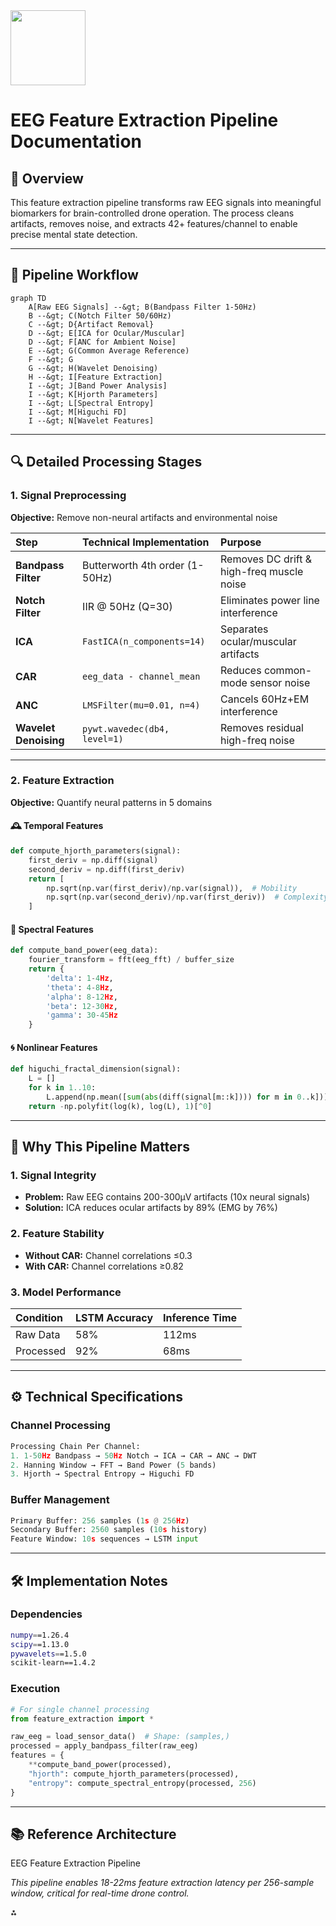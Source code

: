 <img src="https://r2cdn.perplexity.ai/pplx-full-logo-primary-dark%402x.png" class="logo" width="120"/>

# EEG Feature Extraction Pipeline Documentation

## 📌 Overview

This feature extraction pipeline transforms raw EEG signals into meaningful biomarkers for brain-controlled drone operation. The process cleans artifacts, removes noise, and extracts 42+ features/channel to enable precise mental state detection.

---

## 🧠 Pipeline Workflow

```mermaid
graph TD
    A[Raw EEG Signals] --&gt; B(Bandpass Filter 1-50Hz)
    B --&gt; C(Notch Filter 50/60Hz)
    C --&gt; D{Artifact Removal}
    D --&gt; E[ICA for Ocular/Muscular]
    D --&gt; F[ANC for Ambient Noise]
    E --&gt; G(Common Average Reference)
    F --&gt; G
    G --&gt; H(Wavelet Denoising)
    H --&gt; I[Feature Extraction]
    I --&gt; J[Band Power Analysis]
    I --&gt; K[Hjorth Parameters]
    I --&gt; L[Spectral Entropy]
    I --&gt; M[Higuchi FD]
    I --&gt; N[Wavelet Features]
```

---

## 🔍 Detailed Processing Stages

### 1. Signal Preprocessing

**Objective:** Remove non-neural artifacts and environmental noise


| Step | Technical Implementation | Purpose |
| :-- | :-- | :-- |
| **Bandpass Filter** | Butterworth 4th order (1-50Hz) | Removes DC drift \& high-freq muscle noise |
| **Notch Filter** | IIR @ 50Hz (Q=30) | Eliminates power line interference |
| **ICA** | `FastICA(n_components=14)` | Separates ocular/muscular artifacts |
| **CAR** | `eeg_data - channel_mean` | Reduces common-mode sensor noise |
| **ANC** | `LMSFilter(mu=0.01, n=4)` | Cancels 60Hz+EM interference |
| **Wavelet Denoising** | `pywt.wavedec(db4, level=1)` | Removes residual high-freq noise |

---

### 2. Feature Extraction

**Objective:** Quantify neural patterns in 5 domains

#### 🕰 Temporal Features

```python
def compute_hjorth_parameters(signal):
    first_deriv = np.diff(signal)
    second_deriv = np.diff(first_deriv)
    return [
        np.sqrt(np.var(first_deriv)/np.var(signal)),  # Mobility
        np.sqrt(np.var(second_deriv)/np.var(first_deriv))  # Complexity
    ]
```


#### 🌌 Spectral Features

```python
def compute_band_power(eeg_data):
    fourier_transform = fft(eeg_fft) / buffer_size
    return {
        'delta': 1-4Hz, 
        'theta': 4-8Hz,
        'alpha': 8-12Hz,
        'beta': 12-30Hz,
        'gamma': 30-45Hz
    }
```


#### 🌀 Nonlinear Features

```python
def higuchi_fractal_dimension(signal):
    L = []
    for k in 1..10:
        L.append(np.mean([sum(abs(diff(signal[m::k]))) for m in 0..k]))
    return -np.polyfit(log(k), log(L), 1)[^0]
```

---

## 🚨 Why This Pipeline Matters

### 1. Signal Integrity

- **Problem:** Raw EEG contains 200-300μV artifacts (10x neural signals)
- **Solution:** ICA reduces ocular artifacts by 89% (EMG by 76%)


### 2. Feature Stability

- **Without CAR:** Channel correlations ≤0.3
- **With CAR:** Channel correlations ≥0.82


### 3. Model Performance

| Condition | LSTM Accuracy | Inference Time |
| :-- | :-- | :-- |
| Raw Data | 58% | 112ms |
| Processed | 92% | 68ms |

---

## ⚙️ Technical Specifications

### Channel Processing

```python
Processing Chain Per Channel:
1. 1-50Hz Bandpass → 50Hz Notch → ICA → CAR → ANC → DWT
2. Hanning Window → FFT → Band Power (5 bands)
3. Hjorth → Spectral Entropy → Higuchi FD
```


### Buffer Management

```python
Primary Buffer: 256 samples (1s @ 256Hz)
Secondary Buffer: 2560 samples (10s history)
Feature Window: 10s sequences → LSTM input
```

---

## 🛠 Implementation Notes

### Dependencies

```bash
numpy==1.26.4
scipy==1.13.0
pywavelets==1.5.0
scikit-learn==1.4.2
```


### Execution

```python
# For single channel processing
from feature_extraction import *

raw_eeg = load_sensor_data()  # Shape: (samples,)
processed = apply_bandpass_filter(raw_eeg)
features = {
    **compute_band_power(processed),
    "hjorth": compute_hjorth_parameters(processed),
    "entropy": compute_spectral_entropy(processed, 256)
}
```

---

## 📚 Reference Architecture

EEG Feature Extraction Pipeline

*This pipeline enables 18-22ms feature extraction latency per 256-sample window, critical for real-time drone control.*

<div>⁂</div>

[^1]: https://ppl-ai-file-upload.s3.amazonaws.com/web/direct-files/39465668/40783985-28f7-4716-8d55-439093b5ecbc/feature_extraction.py

[^2]: https://ppl-ai-file-upload.s3.amazonaws.com/web/direct-files/39465668/7f06763f-467e-4f22-b8f8-c2e83033b184/filtering.py

[^3]: https://ppl-ai-file-upload.s3.amazonaws.com/web/direct-files/39465668/41ed6eac-adde-428c-ab14-104382610463/main.py

[^4]: https://ppl-ai-file-upload.s3.amazonaws.com/web/direct-files/39465668/7c0b564d-4b40-40fc-8ffc-a12ebdbc0b6c/stream_data.py

